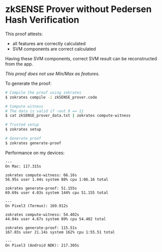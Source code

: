 # zkSENSE Prover without Pedersen Hash Verification

This proof attests:

 - all features are correctly calculated 
 - SVM components are correct calculated
 
Having these SVM components, correct SVM result can be reconstructed from the app. 

*This proof does not use Min/Max as features.*

To generate the proof:
```sh
# Compile the proof using zokrates
$ zokrates compile -i zkSENSE_prover.code

# Compute witness 
# The data is valid if ~out_0 == 11
$ cat zkSENSE_prover_data.txt | zokrates compute-witness

# Trusted setup
$ zokrates setup

# Generate proof
$ zokrates generate-proof
```


Performance on my devices:

```
---
On Mac: 117.315s

zokrates compute-witness: 66.16s
56.95s user 1.44s system 88% cpu 1:06.16 total

zokrates generate-proof: 51.155s
69.69s user 4.03s system 144% cpu 51.155 total

---
On Pixel3 (Termux): 169.912s

zokrates compute-witness: 54.402s
44.04s user 4.67s system 89% cpu 54.402 total

zokrates generate-proof: 115.51s
167.03s user 21.14s system 162% cpu 1:55.51 total

---
On Pixel3 (Android NDK): 217.305s
```